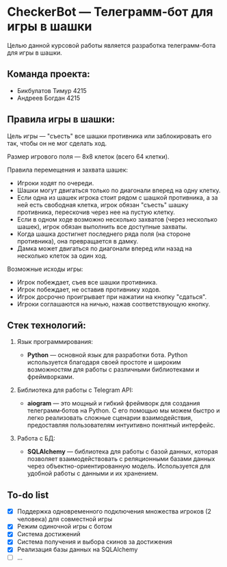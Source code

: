 # CheckerBot — Телеграмм-бот для игры в шашки
Целью данной курсовой работы является разработка телеграмм-бота для игры в шашки.  

## Команда проекта:
- Бикбулатов Тимур 4215
- Андреев Богдан 4215

## Правила игры в шашки:
Цель игры — "съесть" все шашки противника или заблокировать его так, чтобы он не мог сделать ход.

Размер игрового поля — 8x8 клеток (всего 64 клетки).

Правила перемещения и захвата шашек:
- Игроки ходят по очереди.
- Шашки могут двигаться только по диагонали вперед на одну клетку.
- Если одна из шашек игрока стоит рядом с шашкой противника, а за ней есть свободная клетка, игрок обязан "съесть" шашку противника, перескочив через нее на пустую клетку.
- Если в одном ходе возможно несколько захватов (через несколько шашек), игрок обязан выполнить все доступные захваты.
- Когда шашка достигнет последнего ряда поля (на стороне противника), она превращается в дамку.
- Дамка может двигаться по диагонали вперед или назад на несколько клеток за один ход.
  
Возможные исходы игры:
- Игрок побеждает, съев все шашки противника.
- Игрок побеждает, не оставив противнику ходов.
- Игрок досрочно проигрывает при нажатии на кнопку "сдаться".
- Игроки соглашаются на ничью, нажав соответствующую кнопку.


## Стек технологий:
1.  Язык программирования:
    * **Python** — основной язык для разработки бота. Python используется благодаря своей простоте и широким возможностям для работы с различными библиотеками и фреймворками.
      
2.  Библиотека для работы с Telegram API:
    * **aiogram** — это мощный и гибкий фреймворк для создания телеграмм‑ботов на Python. С его помощью мы можем быстро и легко реализовать сложные сценарии взаимодействия, предоставляя пользователям интуитивно понятный интерфейс.
      
3.  Работа с БД:
    * **SQLAlchemy** — библиотека для работы с базой данных, которая позволяет взаимодействовать с реляционными базами данных через объектно-ориентированную модель. Используется для удобной работы с данными и их хранением.
   
## To-do list
- [x] Поддержка одновременного подключения множества игроков (2 человека) для совместной игры
- [x] Режим одиночной игры с ботом
- [x] Система достижений
- [x] Система получения и выбора скинов за достижения
- [x] Реализация базы данных на SQLAlchemy
- [ ] ...
